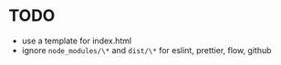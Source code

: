 # TODO

* use a template for index.html
* ignore `node_modules/\*` and `dist/\*` for eslint, prettier, flow, github
